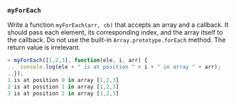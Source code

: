 ### `myForEach`

Write a function `myForEach(arr, cb)` that accepts an array and a callback. It should pass each element, its corresponding index, and the array itself to the callback. Do not use the built-in `Array.prototype.forEach` method. The return value is irrelevant.

```js
> myForEach([1,2,3], function(ele, i, arr) {
..  console.log(ele + " is at position " + i + " in array " + arr);
..});
1 is at position 0 in array [1,2,3]
2 is at position 1 in array [1,2,3]
3 is at position 2 in array [1,2,3]
```
